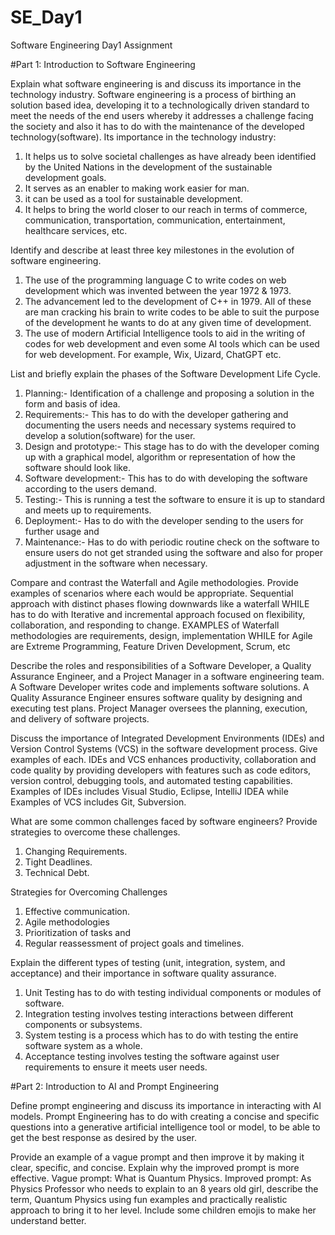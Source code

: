 # SE_Day1
Software Engineering Day1 Assignment

#Part 1: Introduction to Software Engineering

Explain what software engineering is and discuss its importance in the technology industry.
Software engineering is a process of birthing an solution based idea, developing it to a technologically driven standard to meet the needs of the end users whereby it addresses a challenge facing the society and also it has to do with the maintenance of the developed technology(software).
Its importance in the technology industry:
1. It helps us to solve societal challenges as have already been identified by the United Nations in the development of the sustainable development goals.
2. It serves as an enabler to making work easier for man.
3. it can be used as a tool for sustainable development.
4. It helps to bring the world closer to our reach in terms of commerce, communication, transportation, communication, entertainment, healthcare services, etc.


Identify and describe at least three key milestones in the evolution of software engineering.
1. The use of the programming language C to write codes on web development which was invented between the year 1972 & 1973.
2. The advancement led to the development of C++ in 1979. All of these are man cracking his brain to write codes to be able to suit the purpose of the development he wants to do at any given time of development.
3. The use of modern Artificial Intelligence tools to aid in the writing of codes for web development and even some AI tools which can be used for web development. For example, Wix, Uizard, ChatGPT etc.


List and briefly explain the phases of the Software Development Life Cycle.
1. Planning:- Identification of a challenge and proposing a solution in the form and basis of idea.
2. Requirements:- This has to do with the developer gathering and documenting the users needs and necessary systems required to develop a solution(software) for the user.
3. Design and prototype:- This stage has to do with the developer coming up with a graphical model, algorithm or representation of how the software should look like.
4. Software development:- This  has to do with developing the software according to the users demand.
5. Testing:- This is running a test the software to ensure it is up to standard and meets up to requirements. 
6. Deployment:- Has to do with the developer sending to the users for further usage and
7. Maintenance:- Has to do with periodic routine check on the software to ensure users do not get stranded using the software and also for proper adjustment in the software when necessary.


Compare and contrast the Waterfall and Agile methodologies. Provide examples of scenarios where each would be appropriate.
Sequential approach with distinct phases flowing downwards like a waterfall WHILE has to do with Iterative and incremental approach focused on flexibility, collaboration, and responding to change.
EXAMPLES of Waterfall methodologies are requirements, design, implementation WHILE for Agile are Extreme Programming, Feature Driven Development, Scrum, etc


Describe the roles and responsibilities of a Software Developer, a Quality Assurance Engineer, and a Project Manager in a software engineering team.
A Software Developer writes code and implements software solutions.
A Quality Assurance Engineer ensures software quality by designing and executing test plans.
Project Manager oversees the planning, execution, and delivery of software projects.


Discuss the importance of Integrated Development Environments (IDEs) and Version Control Systems (VCS) in the software development process. Give examples of each.
 IDEs and VCS enhances productivity, collaboration and code quality by providing developers with features such as code editors, version control, debugging tools, and automated testing capabilities.
 Examples of IDEs includes Visual Studio, Eclipse, IntelliJ IDEA
 while
 Examples of VCS includes Git, Subversion.


What are some common challenges faced by software engineers? Provide strategies to overcome these challenges.
1. Changing Requirements.
2. Tight Deadlines.
3. Technical Debt.

Strategies for Overcoming Challenges
1. Effective communication.
2. Agile methodologies
3. Prioritization of tasks and
4. Regular reassessment of project goals and timelines.


Explain the different types of testing (unit, integration, system, and acceptance) and their importance in software quality assurance.
1. Unit Testing has to do with testing individual components or modules of software.
2. Integration testing involves testing interactions between different components or subsystems.
3. System testing is a process which has to do with testing the entire software system as a whole.
4. Acceptance testing involves testing the software against user requirements to ensure it meets user needs.




#Part 2: Introduction to AI and Prompt Engineering


Define prompt engineering and discuss its importance in interacting with AI models.
Prompt Engineering has to do with creating a concise and specific questions into a generative artificial intelligence tool or model, to be able to get the best response as desired by the user.


Provide an example of a vague prompt and then improve it by making it clear, specific, and concise. Explain why the improved prompt is more effective.
Vague prompt: What is Quantum Physics.
Improved prompt: As Physics Professor who needs to explain to an 8 years old girl, describe the term, Quantum Physics using fun examples and practically realistic approach to bring it to her level. Include some children emojis to make her understand better.
